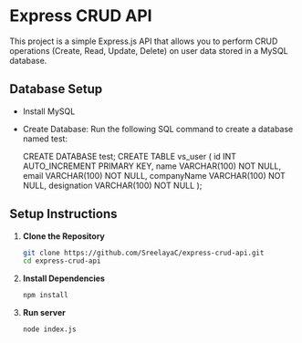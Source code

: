 # Express CRUD API

This project is a simple Express.js API that allows you to perform CRUD operations (Create, Read, Update, Delete) on user data stored in a MySQL database.

## Database Setup
- Install MySQL
- Create Database: Run the following SQL command to create a database named test:

  CREATE DATABASE test;
    CREATE TABLE vs_user (
        id INT AUTO_INCREMENT PRIMARY KEY,
        name VARCHAR(100) NOT NULL,
        email VARCHAR(100) NOT NULL,
        companyName VARCHAR(100) NOT NULL,
        designation VARCHAR(100) NOT NULL
    );


## Setup Instructions

1. **Clone the Repository**
   ```bash
   git clone https://github.com/SreelayaC/express-crud-api.git
   cd express-crud-api

2. **Install Dependencies**
   ```bash
   npm install

3. **Run server**
   ```bash
   node index.js

